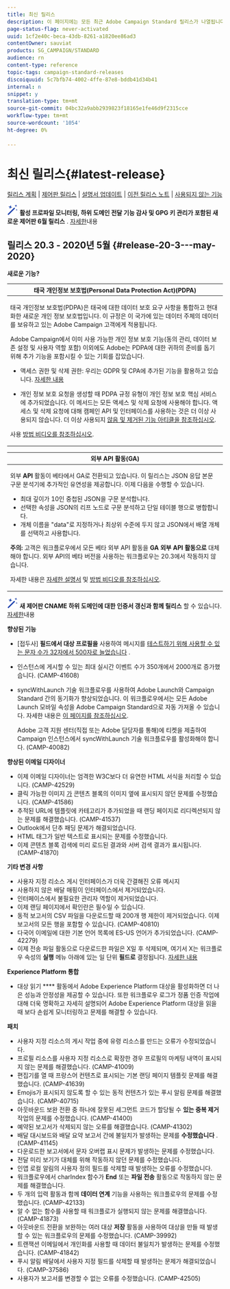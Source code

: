 ```yaml
---
title: 최신 릴리스
description: 이 페이지에는 모든 최근 Adobe Campaign Standard 릴리스가 나열됩니다.
page-status-flag: never-activated
uuid: 1cf2e40c-beca-43db-8261-a1820ee86ad3
contentOwner: sauviat
products: SG_CAMPAIGN/STANDARD
audience: rn
content-type: reference
topic-tags: campaign-standard-releases
discoiquuid: 5c7bfb74-4002-4ffe-87e8-bddb41d34b41
internal: n
snippet: y
translation-type: tm+mt
source-git-commit: 04bc32a9abb2939823f18165e1fe46d9f2315cce
workflow-type: tm+mt
source-wordcount: '1054'
ht-degree: 0%

---
```



# 최신 릴리스{#latest-release}

[릴리스 계획](../../rn/using/release-planning.md) | [제어판 릴리스](https://docs.adobe.com/content/help/en/control-panel/using/release-notes.html) | [설명서 업데이트](../../rn/using/documentation-updates.md) | [이전 릴리스 노트](../../rn/using/release-notes-2020.md) | [사용되지 않는 기능](../../rn/using/deprecated-features.md)

![](assets/do-not-localize/cp-icon.png) **활성 프로파일 모니터링, 하위 도메인 전달 기능 감사 및 GPG 키 관리가 포함된 새로운 제어판 6월 릴리스** . [자세한](https://docs.adobe.com/content/help/en/control-panel/using/release-notes.html)내용

## 릴리스 20.3 - 2020년 5월 {#release-20-3---may-2020}

**새로운 기능?**

<table> 
<thead> 
<tr> 
<th> <strong>태국 개인정보 보호법(Personal Data Protection Act)(PDPA)</strong><br /> </th> 
</tr> 
</thead> 
<tbody> 
<tr> 
<td> <p>태국 개인정보 보호법(PDPA)은 태국에 대한 데이터 보호 요구 사항을 통합하고 현대화한 새로운 개인 정보 보호법입니다. 이 규정은 이 국가에 있는 데이터 주체의 데이터를 보유하고 있는 Adobe Campaign 고객에게 적용됩니다.</p>
<p>Adobe Campaign에서 이미 사용 가능한 개인 정보 보호 기능(동의 관리, 데이터 보존 설정 및 사용자 역할 포함) 이외에도 Adobe는 PDPA에 대한 귀하의 준비를 돕기 위해 추가 기능을 포함시킬 수 있는 기회를 잡았습니다.</p>
<ul>
<li>액세스 권한 및 삭제 권한: 우리는 GDPR 및 CPA에 추가된 기능을 활용하고 있습니다. <a href="https://helpx.adobe.com/content/help/en/campaign/kb/acs-privacy.html#righttoaccess">자세한 내용</a> </li>
<li><p>개인 정보 보호 요청을 생성할 때 PDPA 규정 유형이 개인 정보 보호 핵심 서비스에 추가되었습니다. 이 메서드는 모든 액세스 및 삭제 요청에 사용해야 합니다. 액세스 및 삭제 요청에 대해 캠페인 API 및 인터페이스를 사용하는 것은 더 이상 사용되지 않습니다.  더 이상 사용되지 <a href="../../rn/using/deprecated-features.md">않음 및 제거된 기능 아티클을 참조하십시오</a>.</p></li>
</ul>
<p>사용 <a href="https://docs.adobe.com/content/help/en/campaign-learn/campaign-standard-tutorials/privacy/privacy-overview.html">방법 비디오를 참조하십시오</a>.</p>
</td> 
</tr> 
</tbody> 
</table>

<table> 
<thead> 
<tr> 
<th> <strong>외부 API 활동(GA)</strong><br /> </th> 
</tr> 
</thead> 
<tbody> 
<tr> 
  <td> <p>외부 <strong>API</strong> 활동이 베타에서 GA로 전환되고 있습니다. 이 릴리스는 JSON 응답 본문 구문 분석기에 추가적인 유연성을 제공합니다. 이제 다음을 수행할 수 있습니다.</p>
<ul>
<li>최대 깊이가 10인 중첩된 JSON을 구문 분석합니다. </li>
<li>선택한 속성을 JSON의 리프 노드로 구문 분석하고 단일 테이블 행으로 병합합니다.</li>
<li>개체 이름을 "data"로 지정하거나 최상위 수준에 두지 않고 JSON에서 배열 개체를 선택하고 사용합니다.</li>
</ul>
<p><strong>주의:</strong> 고객은 워크플로우에서 모든 베타 외부 API 활동을 <strong>GA 외부 API 활동으로</strong> 대체해야 합니다.  외부 API의 베타 버전을 사용하는 워크플로우는 20.3에서 작동하지 않습니다.</p>
<p>자세한 내용은 <a href="../../automating/using/external-api.md">자세한 설명서</a> 및 <a href="https://docs.adobe.com/content/help/en/campaign-learn/campaign-standard-tutorials/managing-processes-and-data/data-management-activities/external-api-activity.html">방법 비디오를 참조하십시오</a>.</p>
</td> 
</tr> 
</tbody> 
</table>

![](assets/do-not-localize/cp-icon.png) **새 제어판 CNAME 하위 도메인에 대한 인증서 갱신과 함께 릴리스** 할 수 있습니다. [자세한](https://docs.adobe.com/content/help/en/control-panel/using/release-notes.html)내용

**향상된 기능**

* [접두사] **필드에서 대상 프로필을** 사용하여 메시지를 [테스트하기 위해 사용할 수 있는 문자 수가 32자에서 500자로 늘었습니다](../../sending/using/testing-messages-using-target.md) .
* 인스턴스에 게시할 수 있는 최대 실시간 이벤트 수가 350개에서 2000개로 증가했습니다. (CAMP-41608)
* syncWithLaunch 기술 워크플로우를 사용하여 Adobe Launch와 Campaign Standard 간의 동기화가 향상되었습니다. 이 워크플로우에서는 모든 Adobe Launch 모바일 속성을 Adobe Campaign Standard으로 자동 가져올 수 있습니다. 자세한 내용은 [이 페이지를 참조하십시오](../../administration/using/technical-workflows.md).

   Adobe 고객 지원 센터(직접 또는 Adobe 담당자를 통해)에 티켓을 제출하여 Campaign 인스턴스에서 syncWithLaunch 기술 워크플로우를 활성화해야 합니다. (CAMP-40082)

**향상된 이메일 디자이너**

* 이제 이메일 디자이너는 엄격한 W3C보다 더 유연한 HTML 서식을 처리할 수 있습니다. (CAMP-42529)
* 클릭 가능한 이미지 [가](../../designing/using/links.md#inserting-a-link) 콘텐츠 블록의 이미지 옆에 표시되지 않던 문제를 수정했습니다. (CAMP-41586)
* 추적된 URL에 템플릿에 카테고리가 추가되었을 때 랜딩 페이지로 리디렉션되지 [](../../designing/using/links.md#about-tracked-urls) 않는 문제를 해결했습니다. (CAMP-41537)
* Outlook에서 단추 패딩 문제가 해결되었습니다.
* HTML 태그가 일반 텍스트로 표시되는 문제를 수정했습니다.
* 이제 콘텐츠 블록 검색에 미리 로드된 결과와 서버 검색 결과가 표시됩니다. (CAMP-41870)

**기타 변경 사항**

* 사용자 지정 리소스 게시 인터페이스가 더욱 간결해진 오류 메시지
* 사용하지 않은 배달 매핑이 인터페이스에서 제거되었습니다.
* 인터페이스에서 불필요한 관리자 역할이 제거되었습니다.
* 이제 랜딩 페이지에서 확인란은 필수일 수 있습니다.
* 동적 보고서의 CSV 파일을 다운로드할 때 200개 행 제한이 제거되었습니다. 이제 보고서의 모든 행을 포함할 수 있습니다. (CAMP-40810)
* 다국어 이메일에 대한 기본 언어 목록에 ES-US 언어가 추가되었습니다. (CAMP-42279)
* 이제 전송 파일 활동으로 다운로드한 파일은 X일 후 삭제되며, 여기서 X는 워크플로우 속성의 **실행** 메뉴 아래에 있는 일 단위 **필드로** 결정됩니다. [자세한 내용](../../automating/using/managing-execution-options.md)

**Experience Platform 통합**

* 대상 [](../../automating/using/aep-targeting-audiences.md) 읽기 **** 활동에서 Adobe Experience Platform 대상을 활성화하면 더 나은 성능과 안정성을 제공할 수 있습니다. 또한 워크플로우 로그가 정품 인증 작업에 대해 더욱 명확하고 자세히 설명되어 Adobe Experience Platform 대상을 읽을 때 보다 손쉽게 모니터링하고 문제를 해결할 수 있습니다.

**패치**

* 사용자 지정 리소스의 게시 작업 중에 유령 리소스를 만드는 오류가 수정되었습니다.
* 프로필 리소스를 사용자 지정 리소스로 확장한 경우 프로필의 마케팅 내역이 표시되지 않는 문제를 해결했습니다. (CAMP-41009)
* 편집기를 열 때 프랑스어 컨텐츠로 표시되는 기본 랜딩 페이지 템플릿 문제를 해결했습니다. (CAMP-41639)
* Emojis가 표시되지 않도록 할 수 있는 동적 컨텐츠가 있는 푸시 알림 문제를 해결했습니다. (CAMP-40715)
* 아웃바운드 보완 전환 중 하나에 잘못된 세그먼트 코드가 할당될 수 **있는 중복 제거** 작업의 문제를 수정했습니다. (CAMP-41400)
* 예약된 보고서가 삭제되지 않는 오류를 해결했습니다. (CAMP-41302)
* 배달 대시보드와 배달 요약 보고서 간에 불일치가 발생하는 문제를 **수정했습니다** . (CAMP-41145)
* 다운로드한 보고서에서 문자 오버랩 표시 문제가 발생하는 문제를 수정했습니다.
* 전달 미리 보기가 대체를 위해 작동하지 않던 문제를 수정했습니다.
* 인앱 로컬 알림의 사용자 정의 필드를 삭제할 때 발생하는 오류를 수정했습니다.
* 워크플로우에서 charIndex 함수가 **End** 또는 **파일 전송** 활동으로 작동하지 않는 문제를 해결했습니다.
* 두 개의 입력 활동과 함께 **데이터 연계** 기능을 사용하는 워크플로우의 문제를 수정했습니다. (CAMP-42133)
* 알 수 없는 함수를 사용할 때 워크플로가 실행되지 않는 문제를 해결했습니다. (CAMP-41873)
* 아웃바운드 전환을 보완하는 여러 대상 **저장** 활동을 사용하여 대상을 만들 때 발생할 수 있는 워크플로우의 문제를 수정했습니다. (CAMP-39992)
* 트랜잭션 이메일에서 개인화를 사용할 때 데이터 불일치가 발생하는 문제를 수정했습니다. (CAMP-41842)
* 푸시 알림 배달에서 사용자 지정 필드를 삭제할 때 발생하는 문제가 해결되었습니다. (CAMP-37586)
* 사용자가 보고서를 변경할 수 없는 오류를 수정했습니다. (CAMP-42505)
